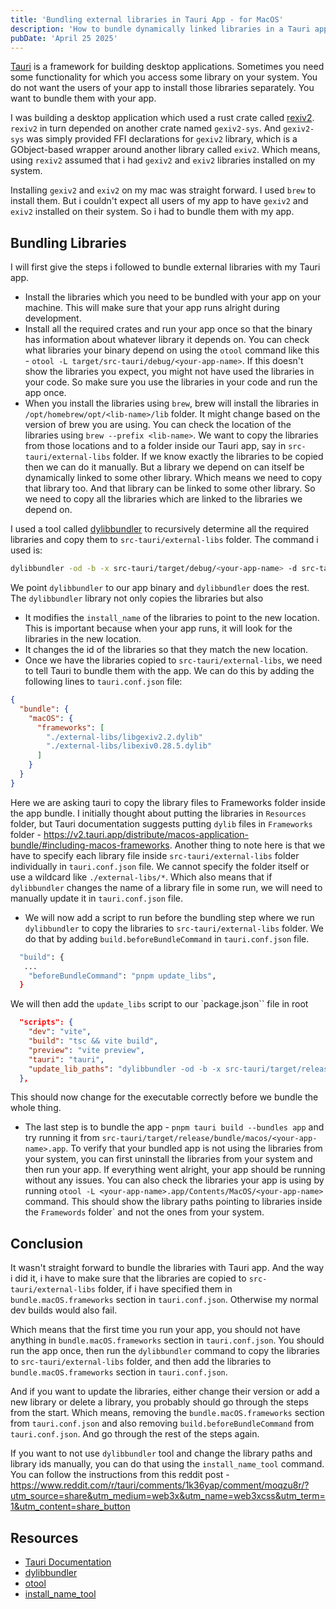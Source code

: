 ```yaml
---
title: 'Bundling external libraries in Tauri App - for MacOS'
description: 'How to bundle dynamically linked libraries in a Tauri app. On macOS.'
pubDate: 'April 25 2025'
---
```


[Tauri](https://v2.tauri.app/) is a framework for building desktop applications. Sometimes you need some functionality for which you access some library on your system.
You do not want the users of your app to install those libraries separately. You want to bundle them with your app.

I was building a desktop application which used a rust crate called [rexiv2](https://crates.io/crates/rexiv2/0.10.0). `rexiv2` in turn depended on another crate named `gexiv2-sys`. And `gexiv2-sys` was simply provided FFI declarations for `gexiv2` library, which is a GObject-based wrapper around another library called `exiv2`. Which means, using `rexiv2` assumed that i had `gexiv2` and `exiv2` libraries installed on my system.

Installing `gexiv2` and `exiv2` on my mac was straight forward. I used `brew` to install them. But i couldn't expect all users of my app to have `gexiv2` and `exiv2` installed on their system. So i had to bundle them with my app.

## Bundling Libraries
I will first give the steps i followed to bundle external libraries with my Tauri app.

- Install the libraries which you need to be bundled with your app on your machine. This will make sure that your app runs alright during development.
- Install all the required crates and run your app once so that the binary has information about whatever library it depends on. You can check what libraries your binary depend on using the `otool` command like this - `otool -L target/src-tauri/debug/<your-app-name>`. If this doesn't show the libraries you expect, you might not have used the libraries in your code. So make sure you use the libraries in your code and run the app once.
- When you install the libraries using `brew`, brew will install the libraries in `/opt/homebrew/opt/<lib-name>/lib` folder. It might change based on the version of brew you are using. You can check the location of the libraries using `brew --prefix <lib-name>`. We want to copy the libraries from those locations and to a folder inside our Tauri app, say in `src-tauri/external-libs` folder. If we know exactly the libraries to be copied then we can do it manually. But a library we depend on can itself be dynamically linked to some other library. Which means we need to copy that library too. And that library can be linked to some other library. So we need to copy all the libraries which are linked to the libraries we depend on.

I used a tool called [dylibbundler](https://github.com/auriamg/macdylibbundler) to recursively determine all the required libraries and copy them to `src-tauri/external-libs` folder. The command i used is:
```bash
dylibbundler -od -b -x src-tauri/target/debug/<your-app-name> -d src-tauri/external-libs -p "@executable_path/../Frameworks"
```

We point `dylibbundler` to our app binary and `dylibbundler` does the rest.
The `dylibbundler` library not only copies the libraries but also
  - It modifies the `install_name` of the libraries to point to the new location. This is important because when your app runs, it will look for the libraries in the new location.
  - It changes the id of the libraries so that they match the new location.
- Once we have the libraries copied to `src-tauri/external-libs`, we need to tell Tauri to bundle them with the app. We can do this by adding the following lines to `tauri.conf.json` file:
```json
{
  "bundle": {
    "macOS": {
      "frameworks": [
        "./external-libs/libgexiv2.2.dylib"
        "./external-libs/libexiv0.28.5.dylib"
      ]
    }
  }
}
```
Here we are asking tauri to copy the library files to Frameworks folder inside the app bundle. I initially thought about putting the libraries in `Resources` folder, but Tauri documentation suggests putting `dylib` files in `Frameworks` folder - https://v2.tauri.app/distribute/macos-application-bundle/#including-macos-frameworks.
Another thing to note here is that we have to specify each library file inside `src-tauri/external-libs` folder individually in `tauri.conf.json` file. We cannot specify the folder itself or use a wildcard like `./external-libs/*`. Which also means that if `dylibbundler` changes the name of a library file in some run, we will need to manually update it in `tauri.conf.json` file.
- We will now add a script to run before the bundling step where we run `dylibbundler` to copy the libraries to `src-tauri/external-libs` folder. We do that by adding `build.beforeBundleCommand` in `tauri.conf.json` file.
```bash
  "build": {
   ...
    "beforeBundleCommand": "pnpm update_libs",
  }
```
We will then add the `update_libs` script to our `package.json`` file in root
```json
  "scripts": {
    "dev": "vite",
    "build": "tsc && vite build",
    "preview": "vite preview",
    "tauri": "tauri",
    "update_lib_paths": "dylibbundler -od -b -x src-tauri/target/release/<my-app-name> -d src-tauri/external-libs -p '@executable_path/../Frameworks'"
  },
```
This should now change for the executable correctly before we bundle the whole thing.
- The last step is to bundle the app - `pnpm tauri build --bundles app` and try running it from `src-tauri/target/release/bundle/macos/<your-app-name>.app`.
To verify that your bundled app is not using the libraries from your system, you can first uninstall the libraries from your system and then run your app. If everything went alright, your app should be running without any issues. You can also check the libraries your app is using by running `otool -L <your-app-name>.app/Contents/MacOS/<your-app-name>` command. This should show the library paths pointing to libraries inside the `Framewords` folder` and not the ones from your system.

## Conclusion
It wasn't straight forward to bundle the libraries with Tauri app. And the way i did it, i have to make sure that the libraries are copied to `src-tauri/external-libs` folder, if i have specified them in `bundle.macOS.frameworks` section in `tauri.conf.json`. Otherwise my normal dev builds would also fail.

Which means that the first time you run your app, you should not have anything in `bundle.macOS.frameworks` section in `tauri.conf.json`. You should run the app once, then run the `dylibbundler` command to copy the libraries to `src-tauri/external-libs` folder, and then add the libraries to `bundle.macOS.frameworks` section in `tauri.conf.json`.

And if you want to update the libraries, either change their version or add a new library or delete a library, you probably should go through the steps from the start. Which means, removing the `bundle.macOS.frameworks` section from `tauri.conf.json` and also removing `build.beforeBundleCommand` from `tauri.conf.json`. And go through the rest of the steps again.

If you want to not use `dylibbundler` tool and change the library paths and library ids manually, you can do that using the `install_name_tool` command. You can follow the instructions from this reddit post - https://www.reddit.com/r/tauri/comments/1k36yap/comment/moqzu8r/?utm_source=share&utm_medium=web3x&utm_name=web3xcss&utm_term=1&utm_content=share_button

## Resources
- [Tauri Documentation](https://v2.tauri.app/)
- [dylibbundler](https://github.com/auriamg/macdylibbundler)
- [otool](https://man.cx/otool(1))
- [install_name_tool](https://www.unix.com/man_page/osx/1/install_name_tool/)
